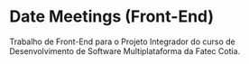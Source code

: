 # Date Meetings (Front-End)

Trabalho de Front-End para o Projeto Integrador do curso de Desenvolvimento de Software Multiplataforma da Fatec Cotia.
